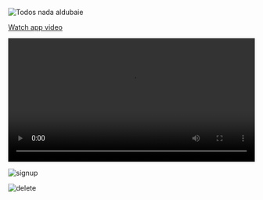 ![Todos nada aldubaie](https://github.com/user-attachments/assets/491edce4-9547-4db2-a54b-e416f4f15925)


[Watch app video ](./todos.mp4)


<video width="100%" controls>
  <source src="./todos.mp4" type="video/mp4">
Your browser doesn't support to watch the video!
</video>

![signup](https://github.com/user-attachments/assets/10e24cc6-d873-4a00-bc22-c2abcdda6788)

![delete](https://github.com/user-attachments/assets/b747a5bc-ebe5-4d96-ab4c-e9340c82cd8b)

